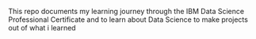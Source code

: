 This repo documents my learning journey through the IBM Data Science Professional Certificate
and to learn about Data Science to make projects out of what i learned
